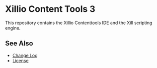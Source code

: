 # Xillio Content Tools 3
This repository contains the Xillio Contenttools IDE and the Xill scripting engine.

## See Also
- [Change Log](./CHANGELOG.md)
- [License](./LICENSE)